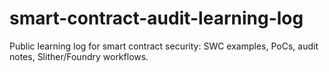# smart-contract-audit-learning-log
Public learning log for smart contract security: SWC examples, PoCs, audit notes, Slither/Foundry workflows.
